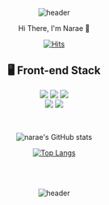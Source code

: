 
 <div align=center>
	
![header](https://capsule-render.vercel.app/api?type=waving&color=timeGradient&height=300&section=header&text=Narae%20Kim&fontSize=70)


  Hi There, I'm Narae 👋 

[![Hits](https://hits.seeyoufarm.com/api/count/incr/badge.svg?url=https%3A%2F%2Fgithub.com%2Fnarae90&count_bg=%23707086&title_bg=%239595FF&icon=&icon_color=%23E7E7E7&title=hits&edge_flat=false)](https://hits.seeyoufarm.com)

	

## 🖥 Front-end Stack


<div>
	
<img src="https://img.shields.io/badge/html5-E34F26?style=for-the-badge&logo=html5&logoColor=white"> 
<img src="https://img.shields.io/badge/css-1572B6?style=for-the-badge&logo=css3&logoColor=white"> 
<img src="https://img.shields.io/badge/javascript-F7DF1E?style=for-the-badge&logo=javascript&logoColor=black">
<br>
<img src="https://img.shields.io/badge/react-61DAFB?style=for-the-badge&logo=react&logoColor=black"> 
<img src="https://img.shields.io/badge/vue.js-4FC08D?style=for-the-badge&logo=vue.js&logoColor=white"> 
	
	


</div>

<br/> 

  
##
![narae's GitHub stats](https://github-readme-stats.vercel.app/api?username=narae90&show_icons=true&theme=radical)

[![Top Langs](https://github-readme-stats.vercel.app/api/top-langs/?username=narae90&layout=compact)](https://github.com/narae90/github-readme-stats)


<br/> 
<br/> 

 
![header](https://capsule-render.vercel.app/api?type=waving&color=timeGradient&height=100&section=footer&text=%20&fontSize=60)
  
</div>

<!--
**narae90/narae90** is a ✨ _special_ ✨ repository because its `README.md` (this file) appears on your GitHub profile.

Here are some ideas to get you started:

- 🔭 I’m currently working on ...
- 🌱 I’m currently learning ...
- 👯 I’m looking to collaborate on ...
- 🤔 I’m looking for help with ...
- 💬 Ask me about ...
- 📫 How to reach me: ...
- 😄 Pronouns: ...
- ⚡ Fun fact: ...
-->
